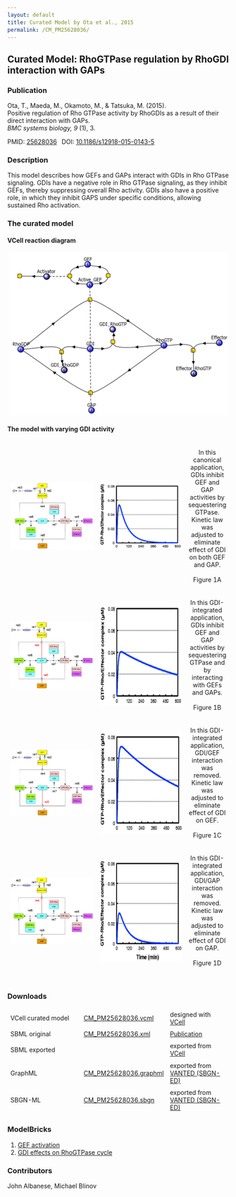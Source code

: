```yaml
---
layout: default
title: Curated Model by Ota et al., 2015
permalink: /CM_PM25628036/
---
```

## Curated Model: RhoGTPase regulation by RhoGDI interaction with GAPs

### Publication 

Ota, T., Maeda, M., Okamoto, M., & Tatsuka, M. (2015). <br />
Positive regulation of Rho GTPase activity by RhoGDIs as a result of their direct interaction with GAPs. <br />
<i> BMC systems biology, 9 </i> (1), 3.

 PMID: <a href="https://www.ncbi.nlm.nih.gov/pubmed/?term=25628036">25628036</a>&ensp; 
 DOI: <a href="https://doi.org/10.1186/s12918-015-0143-5">10.1186/s12918-015-0143-5</a><br />

### Description
This model describes how GEFs and GAPs interact with GDIs in Rho GTPase signaling. GDIs have a negative role in Rho GTPase signaling, as they inhibit GEFs, thereby suppressing overall Rho activity. GDIs also have a positive role, in which they inhibit GAPS under specific conditions, allowing sustained Rho activation.

### The curated model

#### VCell reaction diagram

<center><a href="https://modelbricks.github.io/images/Vcellimages/CM_RhoGTP_VCellDiagram.PNG"><img width="500" src="/images/Vcellimages/CM_RhoGTP_VCellDiagram.PNG"/></a></center>

#### The model with varying GDI activity

<center>
 <table style="border-collapse:separate; border-spacing:0 30px; margin-top:-15px;"> 
 <tr class="spaceUnder">
  <td align="center" width="300"><a href="https://modelbricks.github.io/images/SBGNfiles/RhoGTP_Fig1a_SBGN.PNG"><img width="250" style="vertical-align:middle" src="/images/SBGNfiles/RhoGTP_Fig1a_SBGN.PNG"/></a></td>
  <td align="center" width="300"><a href="https://modelbricks.github.io/images/publications/RhoGTP_Fig1a_sim.PNG"><img width="250" style="vertical-align:middle" src="/images/publications/RhoGTP_Fig1a_sim.PNG"/></a></td>
  <td align="center" style="vertical-align:middle"> In this canonical application, GDIs inhibit GEF and GAP activities by sequestering GTPase. Kinetic law was adjusted to eliminate effect of GDI on both GEF and GAP. <br /><br /> Figure 1A </td>
 </tr>
 <tr class="spaceUnder">
  <td align="center" width="300"><a href="https://modelbricks.github.io/images/SBGNfiles/RhoGTP_Fig1b_SBGN.PNG"><img width="250" style="vertical-align:middle" src="/images/SBGNfiles/RhoGTP_Fig1b_SBGN.PNG"/></a></td>
  <td align="center" width="300"><a href="https://modelbricks.github.io/images/publications/RhoGTP_Fig1b_sim.PNG"><img width="250" style="vertical-align:middle" src="/images/publications/RhoGTP_Fig1b_sim.PNG" height="230"/></a></td>
  <td align="center" style="vertical-align:middle"> In this GDI-integrated application, GDIs inhibit GEF and GAP activities by sequestering GTPase and by interacting with GEFs and GAPs. <br /><br /> Figure 1B</td>
  </tr>
 <tr class="spaceUnder">
  <td align="center" width="300"><a href="https://modelbricks.github.io/images/SBGNfiles/RhoGTP_Fig1c_SBGN.PNG"><img width="250" style="vertical-align:middle" src="/images/SBGNfiles/RhoGTP_Fig1c_SBGN.PNG"/></a></td>
  <td align="center" width="300"><a href="https://modelbricks.github.io/images/publications/RhoGTP_Fig1c_sim.PNG"><img width="250" style="vertical-align:middle" src="/images/publications/RhoGTP_Fig1c_sim.PNG" height="230"/></a></td>
  <td align="center" style="vertical-align:middle"> In this GDI-integrated application, GDI/GEF interaction was removed. Kinetic law was adjusted to eliminate effect of GDI on GEF. <br /><br /> Figure 1C</td>
 </tr>
 <tr>
  <td align="center" width="300"><a href="https://modelbricks.github.io/images/SBGNfiles/RhoGTP_Fig1d_SBGN.PNG"><img width="250" style="vertical-align:middle" src="/images/SBGNfiles/RhoGTP_Fig1d_SBGN.PNG"/></a></td>
  <td align="center" width="300"><a href="https://modelbricks.github.io/images/publications/RhoGTP_Fig1d_sim.PNG"><img width="250" style="vertical-align:middle" src="/images/publications/RhoGTP_Fig1d_sim.PNG" height="230"/></a></td>
   <td align="center" style="vertical-align:middle"> In this GDI-integrated application, GDI/GAP interaction was removed. Kinetic law was adjusted to eliminate effect of GDI on GAP. <br /><br /> Figure 1D</td>
 </tr>
 </table>
</center>

### Downloads
<center>
 <table style="border-collapse:separate; border-spacing:0 5px;">
  <td width="33%">VCell curated model </td>
  <td><a href="/modelbricks/VCML_SBMLfiles/CM_PM25628036.vcml">CM_PM25628036.vcml</a></td>
  <td> designed with <a href="http://vcell.org"> VCell</a></td>
  <tr>
   <td>SBML original </td>
   <td><a href="/modelbricks/SBGNexecutablefiles/CM_PM25628036.xml">CM_PM25628036.xml</a></td>
   <td> <a href="https://doi.org/10.1186/s12918-015-0143-5">Publication</a></td>
  </tr>
  <tr>
   <td>SBML exported </td>
   <td><!--<a href="/modelbricks/SBGNexecutablefiles/CM_PM25628036.xml">CM_PM25628036.xml</a>--></td>
   <td> exported from <a href="http://vcell.org"> VCell</a></td>
  </tr>
  <tr>
   <td>GraphML </td>
   <td><a href="/modelbricks/SBGNexecutablefiles/CM_PM25628036.graphml">CM_PM25628036.graphml</a></td>
   <td> exported from <a href="https://immersive-analytics.infotech.monash.edu/vanted/addons/sbgn-ed/">VANTED (SBGN-ED)</a></td>
  </tr>
  <tr>
   <td>SBGN-ML </td>
   <td><a href="/modelbricks/SBGNexecutablefiles/CM_PM25628036.sbgn">CM_PM25628036.sbgn</a></td>
   <td> exported from <a href="https://immersive-analytics.infotech.monash.edu/vanted/addons/sbgn-ed/">VANTED (SBGN-ED)</a></td>
  </tr>
 </table>
</center>
 
### ModelBricks

<ol>
 <li> <a href="/CM_PM25628036_MB1/">GEF activation</a>
 </li>
 <li> <a href="/CM_PM25628036_MB2/">GDI effects on RhoGTPase cycle</a>
 </li> 
</ol>  
  
  
### Contributors
John Albanese, Michael Blinov
 

